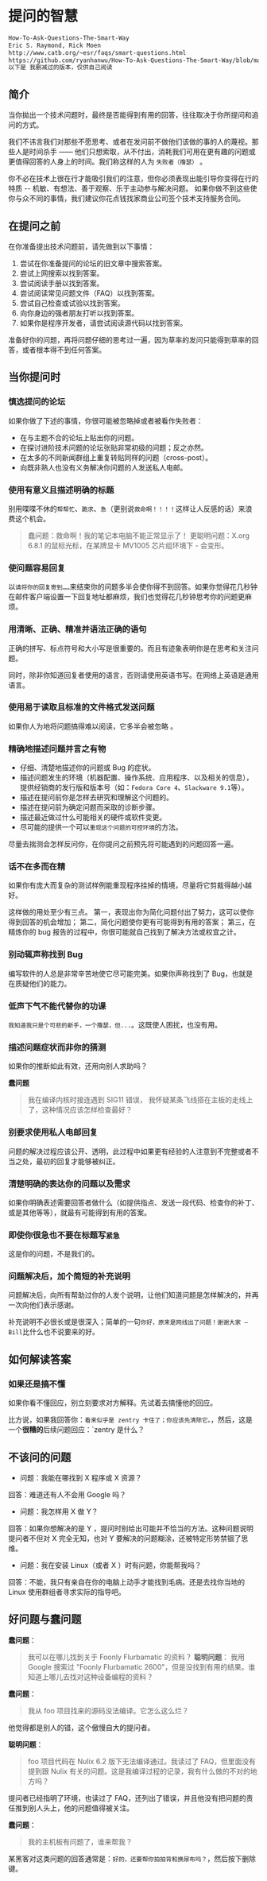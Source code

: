#  提问的智慧

```xml
How-To-Ask-Questions-The-Smart-Way
Eric S. Raymond, Rick Moen
http://www.catb.org/~esr/faqs/smart-questions.html
https://github.com/ryanhanwu/How-To-Ask-Questions-The-Smart-Way/blob/master/README-zh_CN.md
以下是 我删减过的版本，仅供自己阅读
```


## 简介

当你拋出一个技术问题时，最终是否能得到有用的回答，往往取决于你所提问和追问的方式。

我们不讳言我们对那些不愿思考、或者在发问前不做他们该做的事的人的蔑视。那些人是时间杀手 —— 他们只想索取，从不付出，消耗我们可用在更有趣的问题或更值得回答的人身上的时间。我们称这样的人为 `失败者（撸瑟）` 。

你不必在技术上很在行才能吸引我们的注意，但你必须表现出能引导你变得在行的特质 -- 机敏、有想法、善于观察、乐于主动参与解决问题。
如果你做不到这些使你与众不同的事情，我们建议你花点钱找家商业公司签个技术支持服务合同。

## 在提问之前

在你准备提出技术问题前，请先做到以下事情：

  1. 尝试在你准备提问的论坛的旧文章中搜索答案。
  2. 尝试上网搜索以找到答案。
  3. 尝试阅读手册以找到答案。
  4. 尝试阅读常见问题文件（FAQ）以找到答案。
  5. 尝试自己检查或试验以找到答案。
  6. 向你身边的强者朋友打听以找到答案。
  7. 如果你是程序开发者，请尝试阅读源代码以找到答案。

准备好你的问题，再将问题仔细的思考过一遍，因为草率的发问只能得到草率的回答，或者根本得不到任何答案。


## 当你提问时

### 慎选提问的论坛
如果你做了下述的事情，你很可能被忽略掉或者被看作失败者：
* 在与主题不合的论坛上贴出你的问题。
* 在探讨进阶技术问题的论坛张贴非常初级的问题；反之亦然。
* 在太多的不同新闻群组上重复转贴同样的问题（cross-post）。
* 向既非熟人也没有义务解决你问题的人发送私人电邮。


### 使用有意义且描述明确的标题

别用喋喋不休的`帮帮忙`、`跪求`、`急`（更别说`救命啊！！！！`这样让人反感的话）来浪费这个机会。
> 蠢问题：救命啊！我的笔记本电脑不能正常显示了！
> 更聪明问题：X.org 6.8.1 的鼠标光标，在某牌显卡 MV1005 芯片组环境下 - 会变形。


### 使问题容易回复

以`请将你的回复寄到……`来结束你的问题多半会使你得不到回答。如果你觉得花几秒钟在邮件客户端设置一下回复地址都麻烦，我们也觉得花几秒钟思考你的问题更麻烦。


### 用清晰、正确、精准并语法正确的语句

正确的拼写、标点符号和大小写是很重要的。而且有迹象表明你是在思考和关注问题。

同时，除非你知道回复者使用的语言，否则请使用英语书写。在网络上英语是通用语言。


### 使用易于读取且标准的文件格式发送问题

如果你人为地将问题搞得难以阅读，它多半会被忽略  。


### 精确地描述问题并言之有物

* 仔细、清楚地描述你的问题或 Bug 的症状。
* 描述问题发生的环境（机器配置、操作系统、应用程序、以及相关的信息），提供经销商的发行版和版本号（如：`Fedora Core 4`、`Slackware 9.1`等）。
* 描述在提问前你是怎样去研究和理解这个问题的。
* 描述在提问前为确定问题而采取的诊断步骤。
* 描述最近做过什么可能相关的硬件或软件变更。
* 尽可能的提供一个可以`重现这个问题的可控环境`的方法。

尽量去揣测会怎样反问你，在你提问之前预先将可能遇到的问题回答一遍。



### 话不在多而在精

如果你有庞大而复杂的测试样例能重现程序挂掉的情境，尽量将它剪裁得越小越好。

这样做的用处至少有三点。
第一，表现出你为简化问题付出了努力，这可以使你得到回答的机会增加；
第二，简化问题使你更有可能得到有用的答案；
第三，在精炼你的 bug 报告的过程中，你很可能就自己找到了解决方法或权宜之计。

### 别动辄声称找到 Bug
编写软件的人总是非常辛苦地使它尽可能完美。如果你声称找到了 Bug，也就是在质疑他们的能力。


### 低声下气不能代替你的功课
`我知道我只是个可悲的新手，一个撸瑟，但...`。这既使人困扰，也没有用。


### 描述问题症状而非你的猜测
如果你的推断如此有效，还用向别人求助吗？

**蠢问题**

> 我在编译内核时接连遇到 SIG11 错误，
> 我怀疑某条飞线搭在主板的走线上了，这种情况应该怎样检查最好？



### 别要求使用私人电邮回复

问题的解决过程应该公开、透明，此过程中如果更有经验的人注意到不完整或者不当之处，最初的回复才能够被纠正。


### 清楚明确的表达你的问题以及需求
如果你明确表述需要回答者做什么（如提供指点、发送一段代码、检查你的补丁、或是其他等等），就最有可能得到有用的答案。


### 即使你很急也不要在标题写`紧急`

这是你的问题，不是我们的。



### 问题解决后，加个简短的补充说明

问题解决后，向所有帮助过你的人发个说明，让他们知道问题是怎样解决的，并再一次向他们表示感谢。

补充说明不必很长或是很深入；简单的一句`你好，原来是网线出了问题！谢谢大家 – Bill`比什么也不说要来的好。

## 如何解读答案



### 如果还是搞不懂

如果你看不懂回应，别立刻要求对方解释。先试着去搞懂他的回应。

比方说，如果我回答你：`看来似乎是 zentry 卡住了；你应该先清除它。`，然后，这是一个**很糟的**后续问题回应：`zentry 是什么？



## 不该问的问题

- 问题：我能在哪找到 X 程序或 X 资源？

回答：难道还有人不会用 Google 吗？

- 问题：我怎样用 X 做 Y？

回答：如果你想解决的是 Y ，提问时别给出可能并不恰当的方法。这种问题说明提问者不但对 X 完全无知，也对 Y 要解决的问题糊涂，还被特定形势禁锢了思维。


- 问题：我在安装 Linux（或者 X ）时有问题，你能帮我吗？

回答：不能，我只有亲自在你的电脑上动手才能找到毛病。还是去找你当地的 Linux 使用群组者寻求实际的指导吧。



## 好问题与蠢问题

**蠢问题**：
> 我可以在哪儿找到关于 Foonly Flurbamatic 的资料？
**聪明问题**：
> 我用 Google 搜索过 "Foonly Flurbamatic 2600"，但是没找到有用的结果。谁知道上哪儿去找对这种设备编程的资料？


**蠢问题**：
> 我从 foo 项目找来的源码没法编译。它怎么这么烂？

他觉得都是别人的错，这个傲慢自大的提问者。

**聪明问题**：

> foo 项目代码在 Nulix 6.2 版下无法编译通过。我读过了 FAQ，但里面没有提到跟 Nulix 有关的问题。这是我编译过程的记录，我有什么做的不对的地方吗？

提问者已经指明了环境，也读过了 FAQ，还列出了错误，并且他没有把问题的责任推到别人头上，他的问题值得被关注。



**蠢问题**：

> 我的主机板有问题了，谁来帮我？

某黑客对这类问题的回答通常是：`好的，还要帮你拍拍背和换尿布吗？`，然后按下删除键。
